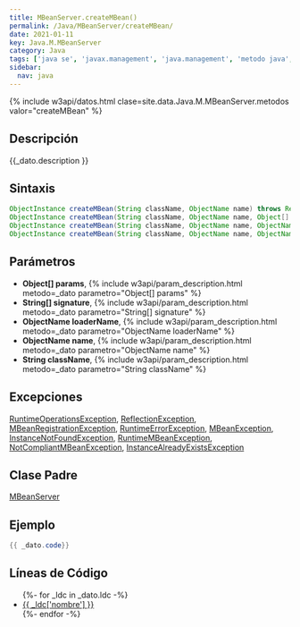 ```yaml
---
title: MBeanServer.createMBean()
permalink: /Java/MBeanServer/createMBean/
date: 2021-01-11
key: Java.M.MBeanServer
category: Java
tags: ['java se', 'javax.management', 'java.management', 'metodo java', 'Java 1.5']
sidebar: 
  nav: java
---
```


{% include w3api/datos.html clase=site.data.Java.M.MBeanServer.metodos valor="createMBean" %}

## Descripción
{{_dato.description }}

## Sintaxis
~~~java
ObjectInstance createMBean(String className, ObjectName name) throws ReflectionException, InstanceAlreadyExistsException, MBeanRegistrationException, MBeanException, NotCompliantMBeanException
ObjectInstance createMBean(String className, ObjectName name, Object[] params, String[] signature) throws ReflectionException, InstanceAlreadyExistsException, MBeanRegistrationException, MBeanException, NotCompliantMBeanException
ObjectInstance createMBean(String className, ObjectName name, ObjectName loaderName) throws ReflectionException, InstanceAlreadyExistsException, MBeanRegistrationException, MBeanException, NotCompliantMBeanException, InstanceNotFoundException
ObjectInstance createMBean(String className, ObjectName name, ObjectName loaderName, Object[] params, String[] signature) throws ReflectionException, InstanceAlreadyExistsException, MBeanRegistrationException, MBeanException, NotCompliantMBeanException, InstanceNotFoundException
~~~

## Parámetros
* **Object[] params**,  {% include w3api/param_description.html metodo=_dato parametro="Object[] params" %}
* **String[] signature**,  {% include w3api/param_description.html metodo=_dato parametro="String[] signature" %}
* **ObjectName loaderName**,  {% include w3api/param_description.html metodo=_dato parametro="ObjectName loaderName" %}
* **ObjectName name**,  {% include w3api/param_description.html metodo=_dato parametro="ObjectName name" %}
* **String className**,  {% include w3api/param_description.html metodo=_dato parametro="String className" %}

## Excepciones
[RuntimeOperationsException](/Java/RuntimeOperationsException/), [ReflectionException](/Java/ReflectionException/), [MBeanRegistrationException](/Java/MBeanRegistrationException/), [RuntimeErrorException](/Java/RuntimeErrorException/), [MBeanException](/Java/MBeanException/), [InstanceNotFoundException](/Java/InstanceNotFoundException/), [RuntimeMBeanException](/Java/RuntimeMBeanException/), [NotCompliantMBeanException](/Java/NotCompliantMBeanException/), [InstanceAlreadyExistsException](/Java/InstanceAlreadyExistsException/)

## Clase Padre
[MBeanServer](/Java/MBeanServer/)

## Ejemplo
~~~java
{{ _dato.code}}
~~~

## Líneas de Código
<ul>
{%- for _ldc in _dato.ldc -%}
   <li>
       <a href="{{_ldc['url'] }}">{{ _ldc['nombre'] }}</a>
   </li>
{%- endfor -%}
</ul>
